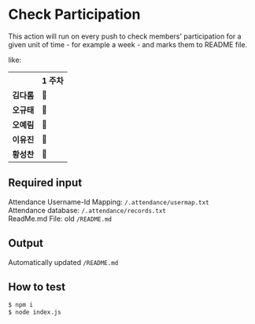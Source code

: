 # Check Participation

This action will run on every push to check members' participation for a given unit of time - for example a week - and marks them to README file.

like:
<table id="attendance">
  <tr>
    <th></th>
    <th><strong>1 주차</strong></th>
	</tr>
    <tr>
      <td><strong>김다롬</strong></td>
      <td>💯</td>
    </tr>
    <tr>
      <td><strong>오규태</strong></td>
      <td>💯</td>
    </tr>
    <tr>
      <td><strong>오예림</strong></td>
      <td>💯</td>
    </tr>
    <tr>
      <td><strong>이유진</strong></td>
      <td>💯</td>
    </tr>
    <tr>
      <td><strong>황성찬</strong></td>
      <td>💯</td>
    </tr>
</table>

## Required input

Attendance Username-Id Mapping: `/.attendance/usermap.txt` <br/>
Attendance database: `/.attendance/records.txt` <br/>
ReadMe.md File: old `/README.md` <br/>

## Output

Automatically updated `/README.md`

## How to test

```bash
$ npm i
$ node index.js
```

